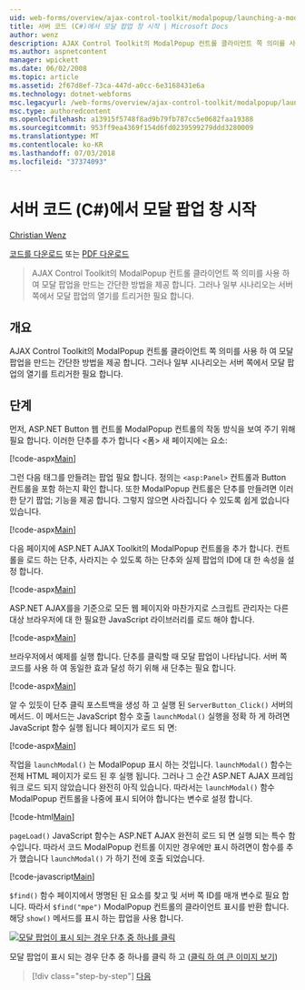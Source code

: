 ```yaml
---
uid: web-forms/overview/ajax-control-toolkit/modalpopup/launching-a-modal-popup-window-from-server-code-cs
title: 서버 코드 (C#)에서 모달 팝업 창 시작 | Microsoft Docs
author: wenz
description: AJAX Control Toolkit의 ModalPopup 컨트롤 클라이언트 쪽 의미를 사용 하 여 모달 팝업을 만드는 간단한 방법을 제공 합니다. 그러나 일부 시나리오는 t 해야 하는 중...
ms.author: aspnetcontent
manager: wpickett
ms.date: 06/02/2008
ms.topic: article
ms.assetid: 2f67d8ef-73ca-447d-a0cc-6e3168431e6a
ms.technology: dotnet-webforms
msc.legacyurl: /web-forms/overview/ajax-control-toolkit/modalpopup/launching-a-modal-popup-window-from-server-code-cs
msc.type: authoredcontent
ms.openlocfilehash: a13915f5748f8ad9b79fb787cc5e0682faa19388
ms.sourcegitcommit: 953ff9ea4369f154d6fd0239599279ddd3280009
ms.translationtype: MT
ms.contentlocale: ko-KR
ms.lasthandoff: 07/03/2018
ms.locfileid: "37374093"
---
```

<a name="launching-a-modal-popup-window-from-server-code-c"></a>서버 코드 (C#)에서 모달 팝업 창 시작
====================
[Christian Wenz](https://github.com/wenz)

[코드를 다운로드](http://download.microsoft.com/download/2/4/0/24052038-f942-4336-905b-b60ae56f0dd5/ModalPopup1.cs.zip) 또는 [PDF 다운로드](http://download.microsoft.com/download/b/6/a/b6ae89ee-df69-4c87-9bfb-ad1eb2b23373/modalpopup1CS.pdf)

> AJAX Control Toolkit의 ModalPopup 컨트롤 클라이언트 쪽 의미를 사용 하 여 모달 팝업을 만드는 간단한 방법을 제공 합니다. 그러나 일부 시나리오는 서버 쪽에서 모달 팝업의 열기를 트리거한 필요 합니다.


## <a name="overview"></a>개요

AJAX Control Toolkit의 ModalPopup 컨트롤 클라이언트 쪽 의미를 사용 하 여 모달 팝업을 만드는 간단한 방법을 제공 합니다. 그러나 일부 시나리오는 서버 쪽에서 모달 팝업의 열기를 트리거한 필요 합니다.

## <a name="steps"></a>단계

먼저, ASP.NET Button 웹 컨트롤 ModalPopup 컨트롤의 작동 방식을 보여 주기 위해 필요 합니다. 이러한 단추를 추가 합니다 &lt;폼&gt; 새 페이지에는 요소:

[!code-aspx[Main](launching-a-modal-popup-window-from-server-code-cs/samples/sample1.aspx)]

그런 다음 태그를 만들려는 팝업 필요 합니다. 정의는 `<asp:Panel>` 컨트롤과 Button 컨트롤을 포함 하는지 확인 합니다. 또한 ModalPopup 컨트롤은 단추를 만들려면 이러한 닫기 팝업; 기능을 제공 합니다. 그렇지 않으면 사라집니다 수 있도록 쉽게 없습니다 있습니다.

[!code-aspx[Main](launching-a-modal-popup-window-from-server-code-cs/samples/sample2.aspx)]

다음 페이지에 ASP.NET AJAX Toolkit의 ModalPopup 컨트롤을 추가 합니다. 컨트롤을 로드 하는 단추, 사라지는 수 있도록 하는 단추와 실제 팝업의 ID에 대 한 속성을 설정 합니다.

[!code-aspx[Main](launching-a-modal-popup-window-from-server-code-cs/samples/sample3.aspx)]

ASP.NET AJAX를을 기준으로 모든 웹 페이지와 마찬가지로 스크립트 관리자는 다른 대상 브라우저에 대 한 필요한 JavaScript 라이브러리를 로드 해야 합니다.

[!code-aspx[Main](launching-a-modal-popup-window-from-server-code-cs/samples/sample4.aspx)]

브라우저에서 예제를 실행 합니다. 단추를 클릭할 때 모달 팝업이 나타납니다. 서버 쪽 코드를 사용 하 여 동일한 효과 달성 하기 위해 새 단추는 필요 합니다.

[!code-aspx[Main](launching-a-modal-popup-window-from-server-code-cs/samples/sample5.aspx)]

알 수 있듯이 단추 클릭 포스트백을 생성 하 고 실행 된 `ServerButton_Click()` 서버의 메서드. 이 메서드는 JavaScript 함수 호출 `launchModal()` 실행을 정확 하 게 하려면 JavaScript 함수 실행 됩니다 페이지가 로드 되 면:

[!code-aspx[Main](launching-a-modal-popup-window-from-server-code-cs/samples/sample6.aspx)]

작업을 `launchModal()` 는 ModalPopup 표시 하는 것입니다. `launchModal()` 함수는 전체 HTML 페이지가 로드 된 후 실행 됩니다. 그러나 그 순간 ASP.NET AJAX 프레임 워크 로드 되지 않았습니다 완전히 아직 있습니다. 따라서는 `launchModal()` 함수 ModalPopup 컨트롤을 나중에 표시 되어야 합니다는 변수로 설정 합니다.

[!code-html[Main](launching-a-modal-popup-window-from-server-code-cs/samples/sample7.html)]

`pageLoad()` JavaScript 함수는 ASP.NET AJAX 완전히 로드 되 면 실행 되는 특수 함수입니다. 따라서 코드 ModalPopup 컨트롤 이지만 경우에만 표시 하려면이 함수를 추가 했습니다 `launchModal()` 가 하기 전에 호출 되었습니다.

[!code-javascript[Main](launching-a-modal-popup-window-from-server-code-cs/samples/sample8.js)]

`$find()` 함수 페이지에서 명명된 된 요소를 찾고 및 서버 쪽 ID를 매개 변수로 필요 합니다. 따라서 `$find("mpe")` ModalPopup 컨트롤의 클라이언트 표시를 반환 합니다. 해당 `show()` 메서드를 표시 하는 팝업을 사용 합니다.


[![모달 팝업이 표시 되는 경우 단추 중 하나를 클릭](launching-a-modal-popup-window-from-server-code-cs/_static/image2.png)](launching-a-modal-popup-window-from-server-code-cs/_static/image1.png)

모달 팝업이 표시 되는 경우 단추 중 하나를 클릭 하 고 ([클릭 하 여 큰 이미지 보기](launching-a-modal-popup-window-from-server-code-cs/_static/image3.png))

> [!div class="step-by-step"]
> [다음](using-modalpopup-with-a-repeater-control-cs.md)
